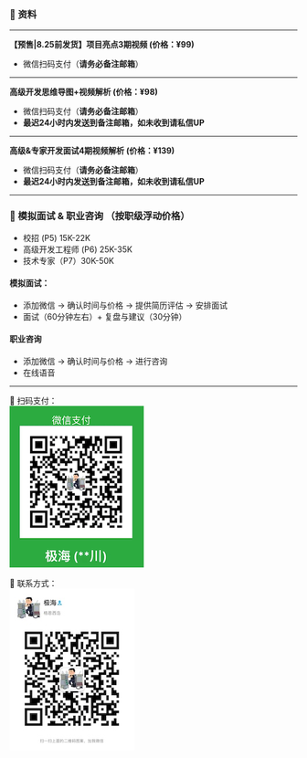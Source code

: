 ### ️🌟 资料

------
**【预售|8.25前发货】项目亮点3期视频 (价格：¥99)**
- 微信扫码支付（**请务必备注邮箱**） 

------
**高级开发思维导图+视频解析 (价格：¥98)**
- 微信扫码支付（**请务必备注邮箱**） 
- **最迟24小时内发送到备注邮箱，如未收到请私信UP**

------
**高级&专家开发面试4期视频解析 (价格：¥139)**
- 微信扫码支付（**请务必备注邮箱**） 
- **最迟24小时内发送到备注邮箱，如未收到请私信UP**



------
###  🌟 模拟面试 & 职业咨询 （按职级浮动价格）
- 校招 (P5)  15K-22K <br>
- 高级开发工程师 (P6) 25K-35K <br>
- 技术专家（P7）30K-50K <br>

#### 模拟面试：
- 添加微信 -> 确认时间与价格 -> 提供简历评估 -> 安排面试
- 面试（60分钟左右）+ 复盘与建议（30分钟）

#### 职业咨询
- 添加微信 -> 确认时间与价格 -> 进行咨询
- 在线语音

------
🌟 扫码支付：<br>
![Pay](img/PaymentCode.jpeg)

🌟 联系方式： <br>
![weChat](img/weChat.jpeg)
